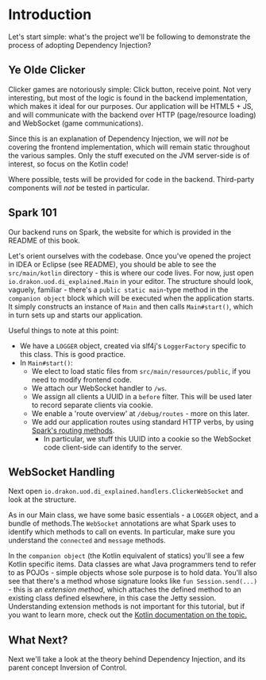 # Introduction

Let's start simple: what's the project we'll be following to demonstrate the process of adopting Dependency Injection?

## Ye Olde Clicker

Clicker games are notoriously simple: Click button, receive point. Not very interesting, but most of the logic is found
in the backend implementation, which makes it ideal for our purposes. Our application will be HTML5 + JS, and will
communicate with the backend over HTTP (page/resource loading) and WebSocket (game communications).

Since this is an explanation of Dependency Injection, we will _not_ be covering the frontend implementation, which will
remain static throughout the various samples. Only the stuff executed on the JVM server-side is of interest, so focus on
the Kotlin code!

Where possible, tests will be provided for code in the backend. Third-party components will _not_ be tested in
particular.

## Spark 101

Our backend runs on Spark, the website for which is provided in the README of this book.

Let's orient ourselves with the codebase. Once you've opened the project in IDEA or Eclipse (see README), you should be
able to see the `src/main/kotlin` directory - this is where our code lives. For now, just open
`io.drakon.uod.di_explained.Main` in your editor. The structure should look, vaguely, familiar - there's a `public
static main`-type method in the `companion object` block which will be executed when the application starts. It simply
constructs an instance of `Main` and then calls `Main#start()`, which in turn sets up and starts our application.

Useful things to note at this point:
- We have a `LOGGER` object, created via slf4j's `LoggerFactory` specific to this class. This is good practice.
- In `Main#start()`:
  - We elect to load static files from `src/main/resources/public`, if you need to modify frontend code.
  - We attach our WebSocket handler to `/ws`.
  - We assign all clients a UUID in a `before` filter. This will be used later to record separate clients via cookie.
  - We enable a 'route overview' at `/debug/routes` - more on this later.
  - We add our application routes using standard HTTP verbs, by using [Spark's routing methods](http://sparkjava.com/documentation.html#routes).
    - In particular, we stuff this UUID into a cookie so the WebSocket code client-side can identify to the server.

## WebSocket Handling
Next open `io.drakon.uod.di_explained.handlers.ClickerWebSocket` and look at the structure.

As in our Main class, we have some basic essentials - a `LOGGER` object, and a bundle of methods.The `WebSocket`
annotations are what Spark uses to identify which methods to call on events. In particular, make sure you understand
the `connected` and `message` methods.

In the `companion object` (the Kotlin equivalent of statics) you'll see a few Kotlin specific items. Data classes are
what Java programmers tend to refer to as POJOs - simple objects whose sole purpose is to hold data. You'll also see
that there's a method whose signature looks like `fun Session.send(...)` - this is an _extension method_, which attaches
the defined method to an existing class defined elsewhere, in this case the Jetty session. Understanding extension
methods is not important for this tutorial, but if you want to learn more, check out the
[Kotlin documentation on the topic.](https://kotlinlang.org/docs/reference/extensions.html)

## What Next?
Next we'll take a look at the theory behind Dependency Injection, and its parent concept Inversion of Control.
